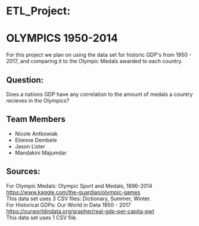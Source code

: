 # ETL_Project:  
# OLYMPICS 1950-2014  
For this project we plan on using the data set for historic GDP's from 1950 - 2017, and comparing it to the Olympic Medals awarded to each country.  
## Question:  
Does a nations GDP have any correlation to the amount of medals a country recieves in the Olympics?  
## Team Members  
* Nicole Antkowiak  
* Etienne Dembele  
* Jason Lister  
* Mandakini Majumdar  
## Sources:  
For Olympic Medals: Olympic Sport and Medals, 1896-2014 https://www.kaggle.com/the-guardian/olympic-games  
This data set uses 3 CSV files: Dictionary, Summer, Winter.  
For Historical GDPs: Our World in Data 1950 - 2017 https://ourworldindata.org/grapher/real-gdp-per-capita-pwt  
This data set uses 1 CSV file.  

